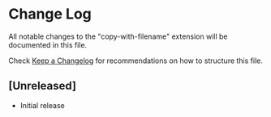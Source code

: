 # Change Log

All notable changes to the "copy-with-filename" extension will be documented in this file.

Check [Keep a Changelog](http://keepachangelog.com/) for recommendations on how to structure this file.

## [Unreleased]

- Initial release